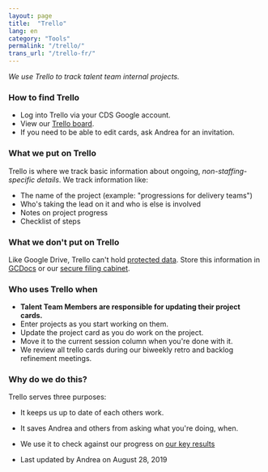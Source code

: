 ```yaml
---
layout: page
title:  "Trello"
lang: en
category: "Tools"
permalink: "/trello/"
trans_url: "/trello-fr/"
---
```


*We use Trello to track talent team internal projects.*

### How to find Trello
- Log into Trello via your CDS Google account.
- View our [Trello board](https://trello.com/b/5Vl63uNc/talent).
- If you need to be able to edit cards, ask Andrea for an invitation.

### What we put on Trello
Trello is where we track basic information about ongoing, *non-staffing-specific details*. We track information like: 
- The name of the project (example: "progressions for delivery teams")
- Who's taking the lead on it and who is else is involved
- Notes on project progress
- Checklist of steps

### What we don't put on Trello
Like Google Drive, Trello can't hold [protected data]({{site.baseurl}}/privacy). Store this information in [GCDocs]({{site.baseurl}}/gc-docs) or our [secure filing cabinet]({{site.baseurl}}/protected-files). 

### Who uses Trello when
- **Talent Team Members are responsible for updating their project cards.**
- Enter projects as you start working on them.
- Update the project card as you do work on the project.
- Move it to the current session column when you're done with it.
- We review all trello cards during our biweekly retro and backlog refinement meetings.

### Why do we do this?
Trello serves three purposes:
- It keeps us up to date of each others work. 
- It saves Andrea and others from asking what you're doing, when.
- We use it to check against our progress on [our key results](https://docs.google.com/document/d/1Bfwmduz1ZQ6KCY0ELnqifSA8NLlTQ3JVNG2J2DTaLP0/edit#)

- Last updated by Andrea on August 28, 2019
